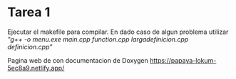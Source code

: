 # Tarea 1

Ejecutar el makefile para compilar.
En dado caso de algun problema utilizar _"g++ -o menu.exe main.cpp function.cpp largadefinicion.cpp definicion.cpp"_


Pagina web de con documentacion de Doxygen
https://papaya-lokum-5ec8a9.netlify.app/ 